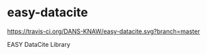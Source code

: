 easy-datacite
=============

https://travis-ci.org/DANS-KNAW/easy-datacite.svg?branch=master

EASY DataCite Library
